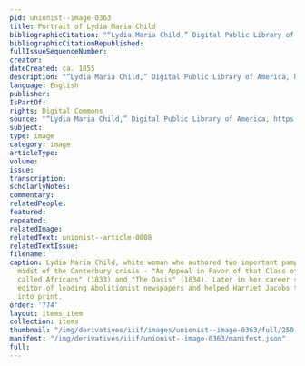 ```yaml
---
pid: unionist--image-0363
title: Portrait of Lydia Maria Child
bibliographicCitation: "“Lydia Maria Child,” Digital Public Library of America, https://dp.la/item/324fdf1759330928d4a40061d29c1ac2"
bibliographicCitationRepublished: 
fullIssueSequenceNumber: 
creator: 
dateCreated: ca. 1855
description: "“Lydia Maria Child,” Digital Public Library of America, https://dp.la/item/324fdf1759330928d4a40061d29c1ac2"
language: English
publisher: 
IsPartOf: 
rights: Digital Commons
source: "“Lydia Maria Child,” Digital Public Library of America, https://dp.la/item/324fdf1759330928d4a40061d29c1ac2"
subject: 
type: image
category: image
articleType: 
volume: 
issue: 
transcription: 
scholarlyNotes: 
commentary: 
relatedPeople: 
featured: 
repeated: 
relatedImage: 
relatedText: unionist--article-0008
relatedTextIssue: 
filename: 
caption: Lydia Maria Child, white woman who authored two important pamphlets in the
  midst of the Canterbury crisis - "An Appeal in Favor of that Class of Americans
  called Africans" (1833) and "The Oasis" (1834). Later in her career she became the
  editor of leading Abolitionist newspapers and helped Harriet Jacobs to get her writings
  into print.
order: '774'
layout: items_item
collection: items
thumbnail: "/img/derivatives/iiif/images/unionist--image-0363/full/250,/0/default.jpg"
manifest: "/img/derivatives/iiif/unionist--image-0363/manifest.json"
full: 
---
```

